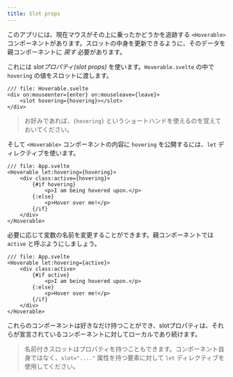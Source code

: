 ```yaml
---
title: Slot props
---
```


このアプリには、現在マウスがその上に乗ったかどうかを追跡する `<Hoverable>` コンポーネントがあります。スロットの中身を更新できるように、そのデータを親コンポーネントに *戻す* 必要があります。

これには *slotプロパティ(slot props)* を使います。`Hoverable.svelte` の中で `hovering` の値をスロットに渡します。

```svelte
/// file: Hoverable.svelte
<div on:mouseenter={enter} on:mouseleave={leave}>
	<slot hovering={hovering}></slot>
</div>
```

> お好みであれば、`{hovering}` というショートハンドを使えるのを覚えておいてください。

そして `<Hoverable>` コンポーネントの内容に `hovering` を公開するには、`let` ディレクティブを使います。

```svelte
/// file: App.svelte
<Hoverable let:hovering={hovering}>
	<div class:active={hovering}>
		{#if hovering}
			<p>I am being hovered upon.</p>
		{:else}
			<p>Hover over me!</p>
		{/if}
	</div>
</Hoverable>
```

必要に応じて変数の名前を変更することができます。親コンポーネントでは `active` と呼ぶようにしましょう。

```svelte
/// file: App.svelte
<Hoverable let:hovering={active}>
	<div class:active>
		{#if active}
			<p>I am being hovered upon.</p>
		{:else}
			<p>Hover over me!</p>
		{/if}
	</div>
</Hoverable>
```

これらのコンポーネントは好きなだけ持つことができ、slotプロパティは、それらが宣言されているコンポーネントに対してローカルであり続けます。

> 名前付きスロットはプロパティを持つこともできます。コンポーネント自身ではなく、`slot="...."` 属性を持つ要素に対して `let` ディレクティブを使用してください。
